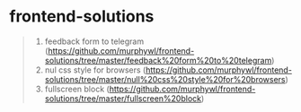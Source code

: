 # frontend-solutions

> 1. feedback form to telegram (https://github.com/murphywl/frontend-solutions/tree/master/feedback%20form%20to%20telegram)
> 2. nul css style for browsers (https://github.com/murphywl/frontend-solutions/tree/master/null%20css%20style%20for%20browsers)
> 3. fullscreen block (https://github.com/murphywl/frontend-solutions/tree/master/fullscreen%20block)
